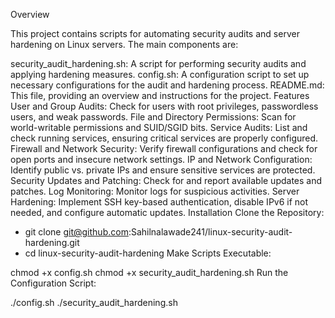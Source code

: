 Overview

This project contains scripts for automating security audits and server hardening on Linux servers. The main components are:

security_audit_hardening.sh: A script for performing security audits and applying hardening measures.
config.sh: A configuration script to set up necessary configurations for the audit and hardening process.
README.md: This file, providing an overview and instructions for the project.
Features
User and Group Audits: Check for users with root privileges, passwordless users, and weak passwords.
File and Directory Permissions: Scan for world-writable permissions and SUID/SGID bits.
Service Audits: List and check running services, ensuring critical services are properly configured.
Firewall and Network Security: Verify firewall configurations and check for open ports and insecure network settings.
IP and Network Configuration: Identify public vs. private IPs and ensure sensitive services are protected.
Security Updates and Patching: Check for and report available updates and patches.
Log Monitoring: Monitor logs for suspicious activities.
Server Hardening: Implement SSH key-based authentication, disable IPv6 if not needed, and configure automatic updates.
Installation
Clone the Repository:

- git clone git@github.com:Sahilnalawade241/linux-security-audit-hardening.git
- cd linux-security-audit-hardening
Make Scripts Executable:

chmod +x config.sh
chmod +x security_audit_hardening.sh
Run the Configuration Script:

./config.sh
./security_audit_hardening.sh
